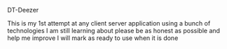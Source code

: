 DT-Deezer

This is my 1st attempt at any client server application using a bunch of technologies I am still learning about please be as honest as possible and help me improve
I will mark as ready to use when it is done

